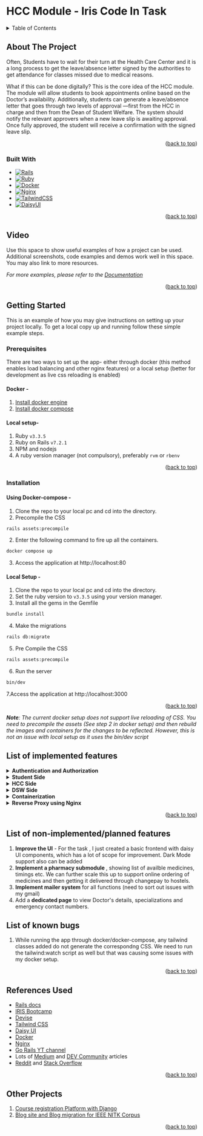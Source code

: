 # HCC Module - Iris Code In Task

<!-- TABLE OF CONTENTS -->
<details>
  <summary>Table of Contents</summary>
  
  - [About the Project](#about-the-project)
  - [Getting Started](#getting-started)
  - [Usage](#usage)
  - [List of Implemented feautures](#list-of-implemented-features)
  - [List of Non Implemented/Planned Features](#list-of-non-implementedplanned-features)
  - [List of Known Bugs](#list-of-known-bugs)
  - [References used](#references-used)
  - [Other projects](#other-projects)
</details>



<!-- ABOUT THE PROJECT -->
## About The Project

Often, Students have to wait for their turn at the Health Care Center and it is a long process to get the leave/absence letter signed by the authorities to get attendance for classes missed due to medical reasons.

What if this can be done digitally? This is the core idea of the HCC module. The module will allow students to book appointments online based on the Doctor’s availability. Additionally, students can generate a leave/absence letter that goes through two levels of approval —first from the HCC in charge and then from the Dean of Student Welfare. The system should notify the relevant approvers when a new leave slip is awaiting approval. Once fully approved, the student will receive a confirmation with the signed leave slip. 


<p align="right">(<a href="#readme-top">back to top</a>)</p>



### Built With


* [![Rails][Rails]][Rails-url]
* [![Ruby][Ruby]][Ruby-url]
* [![Docker][Docker]][Docker-url]
* [![Nginx][Nginx]][Nginx-url]
* [![TailwindCSS][TailwindCSS]][TailwindCSS-url]
* [![DaisyUI][DaisyUI]][DaisyUI-url]

<p align="right">(<a href="#readme-top">back to top</a>)</p>


<!-- Video -->
## Video

Use this space to show useful examples of how a project can be used. Additional screenshots, code examples and demos work well in this space. You may also link to more resources.

_For more examples, please refer to the [Documentation](https://example.com)_

<p align="right">(<a href="#readme-top">back to top</a>)</p>

## Getting Started

This is an example of how you may give instructions on setting up your project locally.
To get a local copy up and running follow these simple example steps.

### Prerequisites

There are two ways to set up the app- either through docker (this method enables load balancing and other nginx features) or a local setup (better for development as live css reloading is enabled)

#### Docker -

1. [Install docker engine](https://docs.docker.com/engine/install/)
2. [Install docker compose](https://docs.docker.com/compose/install/)

#### Local setup-

1. Ruby `v3.3.5`
2. Ruby on Rails `v7.2.1`
3. NPM and nodejs
4. A ruby version manager (not compulsory), preferably `rvm` or `rbenv`
 
<p align="right">(<a href="#readme-top">back to top</a>)</p>

### Installation


#### Using Docker-compose -

1. Clone the repo to your local pc and cd into the directory.
2. Precompile the CSS
```bash
rails assets:precompile
```
2. Enter the following command to fire up all the containers. 
  ```bash
  docker compose up
  ```
3. Access the application at http://localhost:80

#### Local Setup -

1. Clone the repo to your local pc and cd into the directory.
2. Set the ruby version to `v3.3.5` using your version manager.
3. Install all the gems in the Gemfile
```bash
bundle install
```
4. Make the migrations
```bash
rails db:migrate
```
5. Pre Compile the CSS 
```bash
rails assets:precompile
```
6. Run the server
```bash
bin/dev
```
7.Access the application at http://localhost:3000

<p align="right">(<a href="#readme-top">back to top</a>)</p>

_**Note**: The current docker setup does not support live reloading of CSS. You need to precompile the assets (See step 2 in docker setup) and then rebuild the images and containers for the changes to be reflected. However, this is not an issue with local setup as it uses the bin/dev script_


<!-- List of Implemented Features -->
## List of implemented features

<details>
<summary><strong>Authentication and Authorization</strong></summary>

1. User authentication with `devise` - Allowing users of all 3 roles- teacher,student and dsw to register, log in and logout from the website
2. Authorization and RBAC- There are three types of users on the site (students, HCC In Charge and DSW), having different permissions

</details>

<details>
<summary><strong>Student Side</strong></summary>

1. Landing page/ Dashboard with links to all features
2. Creation of Appointments by selecting doctor and then selecting time slots from the available ones (for that doctor)
3. Appointment management page to view all appointments
4. Individual Appointment page which shows appointment details and comments from hcc and dsw
5. Leave Letter management page which shows all appointments marked as visited
6. An option is provided to the student to create a leave letter or view existing one for visited appointments
7. Page to View leave letter contains details and comments
8. Form to create leave letter with date picker. If wrong dates are selected, then a notice is displayed to the user.

</details>

<details>
<summary><strong>HCC Side</strong></summary>

1. Landing page/ Dashboard with links to all features
2. Appointments Page to view requested and approved appointments
3. Individual Appointment with details and options to add comments, approve or mark as visited
4. Leave letter page to view requested and forwarded leave letters 
5. Indivisual leave letter pages to view deatils and forward/ comment on leave letters
6. Doctors and time slots management page with all controls
7. Forms to add doctors and time slots

</details>

<details>
<summary><strong>DSW Side</strong></summary>

1. Page to view all leave letters 
2. Page to view individual leave letters and comment/approve the letter

</details>

<details>
<summary><strong>Containerization</strong></summary>

Dockerized the web app to ensure availabilty across different operating systems and environments and to ensure easy local installation.

</details>

<details>
<summary><strong>Reverse Proxy using Nginx</strong></summary>

1. Load balanced the docker containers
2. Enabled health checks and backup server availability
3. Enabled gzip compression
4. Enabled caching 

</details>

<p align="right">(<a href="#readme-top">back to top</a>)</p>

<!-- List of non-implemented/planned features -->
## List of non-implemented/planned features

1. <strong>Improve the UI</strong> - For the task , I just created a basic frontend with daisy UI components, which has a lot of scope for improvement. Dark Mode support also can be added
2. <strong>Implement a pharmacy submodule </strong>, showing list of availble medicines, timings etc. We can further scale this up to support online ordering of medicines and then getting it delivered through changepay to hostels.
3. <strong>Implement mailer system</strong> for all functions (need to sort out issues with my gmail)
4. Add a <strong>dedicated page</strong> to view Doctor's details, specializations and emergency contact numbers.


<!-- List of known bugs -->
## List of known bugs

1. While running the app through docker/docker-compose, any tailwind classes added do not generate the correspondng CSS. We need to run the tailwind:watch script as well but that was causing some issues with my docker setup.


<p align="right">(<a href="#readme-top">back to top</a>)</p>

<!-- References used -->
## References Used

* [Rails docs](https://guides.rubyonrails.org/)
* [IRIS Bootcamp](https://github.com/IRIS-NITK/IRIS-RoR-Bootcamp-2022)
* [Devise](https://github.com/heartcombo/devise)
* [Tailwind CSS ](https://tailwindcss.com/docs/installation)
* [Daisy UI](https://daisyui.com/docs/install/)
* [Docker](https://docs.docker.com/)
* [Nginx](https://www.javatpoint.com/nginx-tutorial)
* [Go Rails YT channel](https://www.youtube.com/@GorailsTV)
* Lots of [Medium](https://medium.com/) and [DEV Community](https://dev.to/) articles 
* [Reddit](https://www.reddit.com/) and [Stack Overflow](https://stackoverflow.com/)

<p align="right">(<a href="#readme-top">back to top</a>)</p>

<!-- Other Projects -->
## Other Projects

1. [Course registration Platform with Django](https://github.com/UtsavBhamra/course-registration-platform)
2. [Blog site and Blog migration for IEEE NITK Corpus](https://github.com/UtsavBhamra/ieee_corpus_blog)


<p align="right">(<a href="#readme-top">back to top</a>)</p>




<!-- MARKDOWN LINKS & IMAGES -->
<!-- https://www.markdownguide.org/basic-syntax/#reference-style-links -->
[Rails]: https://img.shields.io/badge/rails-CC0000?style=for-the-badge&logo=ruby-on-rails&logoColor=white
[Rails-url]: https://rubyonrails.org

[Ruby]: https://img.shields.io/badge/ruby-CC342D?style=for-the-badge&logo=ruby&logoColor=white
[Ruby-url]: https://www.ruby-lang.org

[TailwindCSS]: https://img.shields.io/badge/tailwindcss-38B2AC?style=for-the-badge&logo=tailwind-css&logoColor=white
[TailwindCSS-url]: https://tailwindcss.com

[DaisyUI]: https://img.shields.io/badge/daisyUI-5A67D8?style=for-the-badge&logo=daisyui&logoColor=white
[DaisyUI-url]: https://daisyui.com

[Docker]: https://img.shields.io/badge/docker-2496ED?style=for-the-badge&logo=docker&logoColor=white
[Docker-url]: https://www.docker.com

[Nginx]: https://img.shields.io/badge/nginx-269539?style=for-the-badge&logo=nginx&logoColor=white
[Nginx-url]: https://www.nginx.com